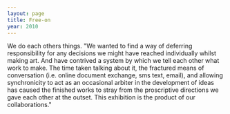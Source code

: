 ```yaml
---
layout: page
title: Free-on
year: 2010
---
```


We do each others things.
"We wanted to find a way of deferring responsibility for any decisions we might have reached individually whilst making art. And have contrived a system by which we tell each other what work to make. The time taken talking about it, the fractured means of conversation (i.e. online document exchange, sms text, email), and allowing synchronicity to act as an occasional arbiter in the development of ideas has caused the finished works to stray from the proscriptive directions we gave each other at the outset. This exhibition is the product of our collaborations." 